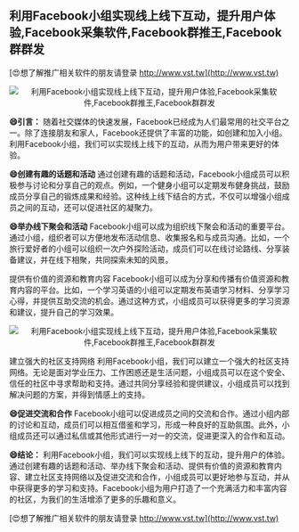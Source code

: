 ## **利用Facebook小组实现线上线下互动，提升用户体验,Facebook采集软件,Facebook群推王,Facebook群群发**

[😍想了解推广相关软件的朋友请登录 http://www.vst.tw](http://www.vst.tw)

 <center><img src="https://vst.tw/MP4/tuiguang/png/7.png" alt="利用Facebook小组实现线上线下互动，提升用户体验,Facebook采集软件,Facebook群推王,Facebook群群发"></center>

**😄引言：**
随着社交媒体的快速发展，Facebook已经成为人们最常用的社交平台之一。除了连接朋友和家人，Facebook还提供了丰富的功能，如创建和加入小组。利用Facebook小组，我们可以实现线上线下的互动，从而为用户带来更好的体验。

**😄创建有趣的话题和活动**
通过创建有趣的话题和活动，Facebook小组成员可以积极参与讨论和分享自己的观点。例如，一个健身小组可以定期发布健身挑战，鼓励成员分享自己的锻炼成果和经验。这种线上线下结合的方式，不仅可以增强小组成员之间的互动，还可以促进社区的凝聚力。

**😄举办线下聚会和活动**
Facebook小组可以成为组织线下聚会和活动的重要平台。通过小组，组织者可以方便地发布活动信息、收集报名和与成员沟通。比如，一个旅行爱好者的小组可以组织一次户外探险活动，成员们可以在线讨论路线、分享装备建议，并在线下相聚，共同探索未知的风景。

提供有价值的资源和教育内容
Facebook小组可以成为分享和传播有价值资源和教育内容的平台。比如，一个学习英语的小组可以定期发布英语学习材料、分享学习心得，并提供互助交流的机会。通过这种方式，小组成员可以获得更多的学习资源和建议，提升自己的学习效果。

 <center><img src="https://vst.tw/MP4/tuiguang/png/6.png" alt="利用Facebook小组实现线上线下互动，提升用户体验,Facebook采集软件,Facebook群推王,Facebook群群发"></center>

建立强大的社区支持网络
利用Facebook小组，我们可以建立一个强大的社区支持网络。无论是面对学业压力、工作困惑还是生活问题，小组成员可以在这个安全、信任的社区中寻求帮助和支持。通过共同分享经验和提供建议，小组成员可以找到解决问题的方案，并得到情感上的支持。

**😄促进交流和合作**
Facebook小组可以促进成员之间的交流和合作。通过小组内部的讨论和互动，成员们可以相互借鉴和学习，形成一种良好的互助氛围。此外，小组成员还可以通过私信或其他形式进行一对一的交流，促进更深入的合作和互动。

**😄结论：**
利用Facebook小组，我们可以实现线上线下的互动，提升用户的体验。通过创建有趣的话题和活动、举办线下聚会和活动、提供有价值的资源和教育内容、建立社区支持网络以及促进交流和合作，小组成员可以更好地参与互动，并从中获得更多的学习和支持。Facebook小组为用户打造了一个充满活力和丰富内容的社区，为我们的生活增添了更多的乐趣和意义。

[😍想了解推广相关软件的朋友请登录 http://www.vst.tw](http://www.vst.tw)



